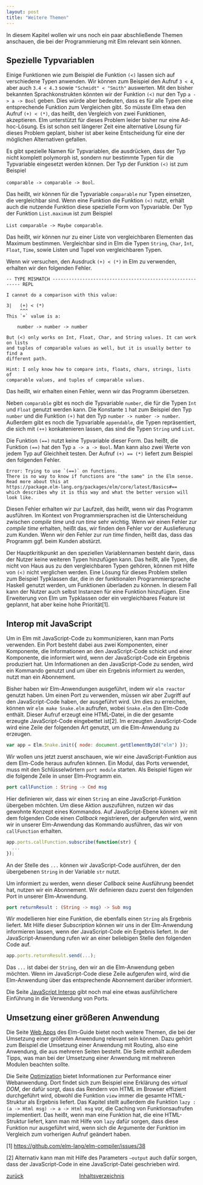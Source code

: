 ```yaml
---
layout: post
title: "Weitere Themen"
---
```


In diesem Kapitel wollen wir uns noch ein paar abschließende Themen
anschauen, die bei der Programmierung mit Elm relevant sein können.

Spezielle Typvariablen
----------------------

Einige Funktionen wie zum Beispiel die Funktion `(<)` lassen sich auf
verschiedene Typen anwenden. Wir können zum Beispiel den Aufruf `3 < 4`,
aber auch `3.4 < 4.3` sowie `"Schmidt" < "Smith"` auswerten. Mit den
bisher bekannten Sprachkonstrukten könnten wir der Funktion `(<)` nur
den Typ `a -> a -> Bool` geben. Dies würde aber bedeuten, dass es für
alle Typen eine entsprechende Funktion zum Vergleichen gibt. So müsste
Elm etwa den Aufruf `(+) < (*)`, das heißt, den Vergleich von zwei
Funktionen, akzeptieren. Elm unterstützt für dieses Problem leider
bisher nur eine Ad-hoc-Lösung. Es ist schon seit längerer Zeit eine
alternative Lösung für dieses Problem geplant, bisher ist aber keine
Entscheidung für eine der möglichen Alternativen gefallen.

Es gibt spezielle Namen für Typvariablen, die ausdrücken, dass der Typ
nicht komplett polymorph ist, sondern nur bestimmte Typen für die
Typvariable eingesetzt werden können. Der Typ der Funktion `(<)` ist zum
Beispiel

`comparable -> comparable -> Bool`.

Das heißt, wir können für die Typvariable `comparable` nur Typen
einsetzen, die vergleichbar sind. Wenn eine Funktion die Funktion `(<)`
nutzt, erhält auch die nutzende Funktion diese spezielle Form von
Typvariable. Der Typ der Funktion `List.maximum` ist zum Beispiel

`List comparable -> Maybe comparable`.

Das heißt, wir können nur zu einer Liste von vergleichbaren Elementen
das Maximum bestimmen. Vergleichbar sind in Elm die Typen `String`,
`Char`, `Int`, `Float`, `Time`, sowie Listen und Tupel von
vergleichbaren Typen.

Wenn wir versuchen, den Ausdruck `(+) < (*)` in Elm zu verwenden,
erhalten wir den folgenden Fehler.

``` text
-- TYPE MISMATCH ---------------------------------------------------------- REPL

I cannot do a comparison with this value:

3|   (+) < (*)
     ^^^
This `+` value is a:

    number -> number -> number

But (<) only works on Int, Float, Char, and String values. It can work on lists
and tuples of comparable values as well, but it is usually better to find a
different path.

Hint: I only know how to compare ints, floats, chars, strings, lists of
comparable values, and tuples of comparable values.
```

Das heißt, wir erhalten einen Fehler, wenn wir das Programm übersetzen.

Neben `comparable` gibt es noch die Typvariable `number`, die für die
Typen `Int` und `Float` genutzt werden kann. Die Konstante `1` hat zum
Beispiel den Typ `number` und die Funktion `(+)` hat den Typ
`number -> number -> number`. Außerdem gibt es noch die Typvariable
`appendable`, die Typen repräsentiert, die sich mit `(++)` konkatenieren
lassen, das sind die Typen `String` und `List`.

Die Funktion `(==)` nutzt keine Typvariable dieser Form. Das heißt, die
Funktion `(==)` hat den Typ `a -> a -> Bool`. Man kann also zwei Werte
von jedem Typ auf Gleichheit testen. Der Aufruf `(+) == (*)` liefert zum
Beispiel den folgenden Fehler.

``` text
Error: Trying to use `(==)` on functions.
There is no way to know if functions are "the same" in the Elm sense.
Read more about this at
https://package.elm-lang.org/packages/elm/core/latest/Basics#==
which describes why it is this way and what the better version will
look like.
```

Diesen Fehler erhalten wir zur Laufzeit, das heißt, wenn wir das
Programm ausführen. Im Kontext von Programmiersprachen ist die
Unterscheidung zwischen *compile time* und *run time* sehr wichtig. Wenn
wir einen Fehler zur *compile time* erhalten, heißt das, wir finden den
Fehler vor der Auslieferung zum Kunden. Wenn wir den Fehler zur *run
time* finden, heißt das, dass das Programm ggf. beim Kunden abstürzt.

Der Hauptkritikpunkt an den speziellen Variablennamen besteht darin,
dass der Nutzer keine weiteren Typen hinzufügen kann. Das heißt, alle
Typen, die nicht von Haus aus zu den vergleichbaren Typen gehören,
können mit Hilfe von `(<)` nicht verglichen werden. Eine Lösung für
dieses Problem stellen zum Beispiel Typklassen dar, die in der
funktionalen Programmiersprache Haskell genutzt werden, um Funktionen
überladen zu können. In diesem Fall kann der Nutzer auch selbst
Instanzen für eine Funktion hinzufügen. Eine Erweiterung von Elm um
Typklassen oder ein vergleichbares Feature ist geplannt, hat aber keine
hohe Priorität[1].

Interop mit JavaScript
----------------------

Um in Elm mit JavaScript-Code zu kommunizieren, kann man Ports
verwenden. Ein Port besteht dabei aus zwei Komponenten, einer
Komponente, die Informationen an den JavaScript-Code schickt und einer
Komponente, die informiert wird, wenn der JavaScript-Code ein Ergebnis
produziert hat. Um Informationen an den JavaScript-Code zu senden, wird
ein Kommando genutzt und um über ein Ergebnis informiert zu werden,
nutzt man ein Abonnement.

Bisher haben wir Elm-Anwendungen ausgeführt, indem wir `elm reactor`
genutzt haben. Um einen Port zu verwenden, müssen wir aber Zugriff auf
den JavaScript-Code haben, der ausgeführt wird. Um dies zu erreichen,
können wir `elm make Snake.elm` aufrufen, wobei `Snake.elm` den Elm-Code
enthält. Dieser Aufruf erzeugt eine HTML-Datei, in die der gesamte
erzeugte JavaScript-Code eingebettet ist[2]. Im erzeugten
JavaScript-Code wird eine Zeile der folgenden Art genutzt, um die
Elm-Anwendung zu erzeugen.

``` javascript
var app = Elm.Snake.init({ node: document.getElementById("elm") });
```

Wir wollen uns jetzt zuerst anschauen, wie wir eine JavaScript-Funktion
aus dem Elm-Code heraus aufrufen können. Ein Modul, das Ports verwendet,
muss mit den Schlüsselwörtern `port module` starten. Als Beispiel fügen
wir die folgende Zeile in unser Elm-Programm ein.

``` elm
port callFunction : String -> Cmd msg
```

Hier definieren wir, dass wir einen `String` an eine JavaScript-Funktion
übergeben möchten. Um diese Aktion auszuführen, nutzen wir das gewohnte
Konzept eines Kommandos. Auf JavaScript-Ebene können wir mit dem
folgenden Code einen *Callback* registrieren, der aufgerufen wird, wenn
wir in unserer Elm-Anwendung das Kommando ausführen, das wir von
`callFunction` erhalten.

``` javascript
app.ports.callFunction.subscribe(function(str) {
  ...
});
```

An der Stelle des `...` können wir JavaScript-Code ausführen, der den
übergebenen `String` in der Variable `str` nutzt.

Um informiert zu werden, wenn dieser *Callback* seine Ausführung beendet
hat, nutzen wir ein Abonnement. Wir definieren dazu zuerst den folgenden
Port in unserer Elm-Anwendung.

``` elm
port returnResult : (String -> msg) -> Sub msg
```

Wir modellieren hier eine Funktion, die ebenfalls einen `String` als
Ergebnis liefert. Mit Hilfe dieser *Subscription* können wir uns in der
Elm-Anwendung informieren lassen, wenn der JavaScript-Code ein Ergebnis
liefert. In der JavaScript-Anwendung rufen wir an einer beliebigen
Stelle den folgenden Code auf.

``` javascript
app.ports.returnResult.send(...);
```

Das `...` ist dabei der `String`, den wir an die Elm-Anwendung geben
möchten. Wenn im JavaScript-Code diese Zeile aufgerufen wird, wird die
Elm-Anwendung über das entsprechende Abonnement darüber informiert.

Die Seite [JavaScript Interop](https://guide.elm-lang.org/interop/) gibt
noch mal eine etwas ausführlichere Einführung in die Verwendung von
Ports.

Umsetzung einer größeren Anwendung
----------------------------------

Die Seite [Web Apps](https://guide.elm-lang.org/webapps/) des Elm-Guide
bietet noch weitere Themen, die bei der Umsetzung einer größeren
Anwendung relevant sein können. Dazu gehört zum Beispiel die Umsetzung
einer Anwendung mit Routing, also eine Anwendung, die aus mehreren
Seiten besteht. Die Seite enthält außerdem Tipps, was man bei der
Umsetzung einer Anwendung mit mehreren Modulen beachten sollte.

Die Seite [Optimization](https://guide.elm-lang.org/optimization/)
bietet Informationen zur Performance einer Webanwendung. Dort findet
sich zum Beispiel eine Erklärung des *virtual DOM*, der dafür sorgt,
dass das Rendern von HTML im Browser effizient durchgeführt wird, obwohl
die Funktion `view` immer die gesamte HTML-Struktur als Ergebnis
liefert. Das Kapitel stellt außerdem die Funktion
`lazy : (a -> Html msg) -> a -> Html msg` vor, die Caching von
Funktionsaufrufen implementiert. Das heißt, wenn man eine Funktion hat,
die eine HTML-Struktur liefert, kann man mit Hilfe von `lazy` dafür
sorgen, dass diese Funktion nur ausgeführt wird, wenn sich die Argumente
der Funktion im Vergleich zum vorherigen Aufruf geändert haben.

[1] <https://github.com/elm-lang/elm-compiler/issues/38>

[2] Alternativ kann man mit Hilfe des Parameters `–output` auch dafür
sorgen, dass der JavaScript-Code in eine JavaScript-Datei geschrieben
wird.

<div style="display:table;width:100%">
    <ul style="display:table-row;list-style:none">
        <li style="display:table-cell;width:33%;text-align:left"><a href="abstractions.html">zurück</a></li>
        <li style="display:table-cell;width:33%;text-align:center"><a href="index.html">Inhaltsverzeichnis</a></li>
        <li style="display:table-cell;width:33%;text-align:right"></li>
    </ul>
</div>